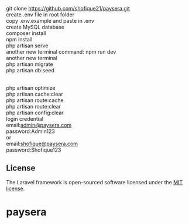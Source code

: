 git clone https://github.com/shofique21/paysera.git
<br/>create .env file in root folder
<br/>copy .env.example and paste in .env
<br/>create MySQL database
<br/>composer install
<br/>npm install
<br/>php artisan serve
<br/>another new terminal command: npm run dev
<br/>another new terminal
<br/>php artisan migrate
<br/>php artisan db:seed

<br/>php artisan optimize
<br/>php artisan cache:clear
<br/>php artisan route:cache
<br/>php artisan route:clear
<br/>php artisan config:clear
<br/>login credential
<br/>email:admin@paysera.com
<br/>password:Admin123
<br/>or 
<br/>email:shofique@paysera.com
<br/>password:Shofique123
## License

The Laravel framework is open-sourced software licensed under the [MIT license](https://opensource.org/licenses/MIT).
# paysera
